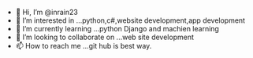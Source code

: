- 👋 Hi, I’m @inrain23
- 👀 I’m interested in ...python,c#,website development,app development
- 🌱 I’m currently learning ...python Django and machien learning
- 💞️ I’m looking to collaborate on ...web site development
- 📫 How to reach me ...git hub is best way.

<!---
inrain23/inrain23 is a ✨ special ✨ repository because its `README.md` (this file) appears on your GitHub profile.
You can click the Preview link to take a look at your changes.
--->
